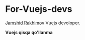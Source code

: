 # For-Vuejs-devs
[Jamshid Rakhimov](https://pages.github.com/) Vuejs devoloper.

**Vuejs qisqa qo'llanma**


